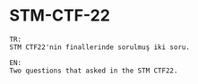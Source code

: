 # STM-CTF-22
```
TR:
STM CTF22'nin finallerinde sorulmuş iki soru.

EN:
Two questions that asked in the STM CTF22.
```
